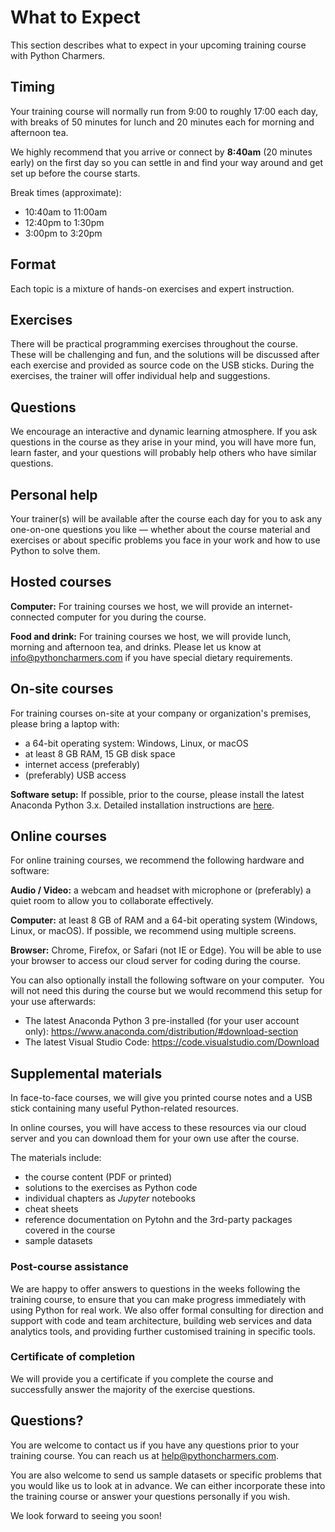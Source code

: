 # What to Expect

This section describes what to expect in your upcoming training course with Python Charmers.

## Timing

Your training course will normally run from 9:00 to roughly 17:00 each day, with breaks of 50 minutes for lunch and 20 minutes each for morning and afternoon tea.

We highly recommend that you arrive or connect by **8:40am** (20 minutes early) on the first day so you can settle in and find your way around and get set up before the course starts.

Break times (approximate):

- 10:40am to 11:00am
- 12:40pm to 1:30pm
- 3:00pm to 3:20pm

## Format

Each topic is a mixture of hands-on exercises and expert instruction.

## Exercises

There will be practical programming exercises throughout the course. These will be challenging and fun, and the solutions will be discussed after each exercise and provided as source code on the USB sticks. During the exercises, the trainer will offer individual help and suggestions.

## Questions

We encourage an interactive and dynamic learning atmosphere. If you ask questions in the course as they arise in your mind, you will have more fun, learn faster, and your questions will probably help others who have similar questions.

## Personal help

Your trainer(s) will be available after the course each day for you to ask any one-on-one questions you like — whether about the course material and exercises or about specific problems you face in your work and how to use Python to solve them.

## Hosted courses

**Computer:** For training courses we host, we will provide an internet-connected computer for you during the course.

**Food and drink:** For training courses we host, we will provide lunch, morning and afternoon tea, and drinks. Please let us know at <info@pythoncharmers.com> if you have special dietary requirements.

## On-site courses

For training courses on-site at your company or organization's premises, please bring a laptop with:

- a 64-bit operating system: Windows, Linux, or macOS
- at least 8 GB RAM, 15 GB disk space
- internet access (preferably)
- (preferably) USB access

**Software setup:** If possible, prior to the course, please install the latest Anaconda Python 3.x. Detailed installation instructions are
[here](https://prep.pythoncharmers.com/installation).

## Online courses

For online training courses, we recommend the following hardware and software:

**Audio / Video:** a webcam and headset with microphone or (preferably) a quiet room to allow you to collaborate effectively.

**Computer:** at least 8 GB of RAM and a 64-bit operating system (Windows, Linux, or macOS). If possible, we recommend using multiple screens.

**Browser:** Chrome, Firefox, or Safari (not IE or Edge). You will be able to use your browser to access our cloud server for coding during the course.

You can also optionally install the following software on your computer.  You
will not need this during the course but we would recommend this setup for your
use afterwards:

- The latest Anaconda Python 3 pre-installed (for your user account only): https://www.anaconda.com/distribution/#download-section
- The latest Visual Studio Code: https://code.visualstudio.com/Download

## Supplemental materials

In face-to-face courses, we will give you printed course notes and a USB stick containing many useful Python-related resources.

In online courses, you will have access to these resources via our cloud server and you can download them for your own use after the course.

The materials include:

- the course content (PDF or printed)
- solutions to the exercises as Python code
- individual chapters as *Jupyter* notebooks
- cheat sheets
- reference documentation on Pytohn and the 3rd-party packages covered in the course
- sample datasets

### Post-course assistance

We are happy to offer answers to questions in the weeks following the training course, to ensure that you can make progress immediately with using Python for real work. We also offer formal consulting for direction and support with code and team architecture, building web services and data analytics tools, and providing further customised training in specific tools.

### Certificate of completion

We will provide you a certificate if you complete the course and successfully answer the majority of the exercise questions.

## Questions?

You are welcome to contact us if you have any questions prior to your training
course. You can reach us at <help@pythoncharmers.com>.

You are also welcome to send us sample datasets or specific problems that you
would like us to look at in advance. We can either incorporate these into the
training course or answer your questions personally if you wish.

We look forward to seeing you soon!
